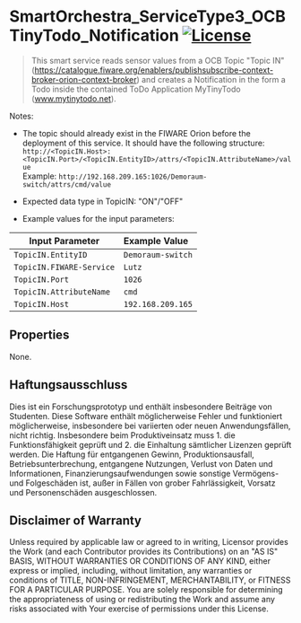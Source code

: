 # SmartOrchestra_ServiceType3_OCBTinyTodo_Notification [![License](https://img.shields.io/badge/License-Apache%202.0-blue.svg)](https://opensource.org/licenses/Apache-2.0)

> This smart service reads sensor values from a OCB Topic "Topic IN"(https://catalogue.fiware.org/enablers/publishsubscribe-context-broker-orion-context-broker) and creates a Notification in the form a Todo inside the contained ToDo Application MyTinyTodo (www.mytinytodo.net). 

Notes:
- The topic should already exist in the FIWARE Orion before the deployment of this service. It should have the following structure:  
`http://<TopicIN.Host>:<TopicIN.Port>/<TopicIN.EntityID>/attrs/<TopicIN.AttributeName>/value`  
Example: `http://192.168.209.165:1026/Demoraum-switch/attrs/cmd/value`

- Expected data type in TopicIN: "ON"/"OFF"   

- Example values for the input parameters:  

| Input Parameter | Example Value |
| --------------- |:--------------|
|`TopicIN.EntityID`| `Demoraum-switch`|
|`TopicIN.FIWARE-Service`| `Lutz`|
|`TopicIN.Port`| `1026`|
|`TopicIN.AttributeName`| `cmd`|
|`TopicIN.Host`| `192.168.209.165`|

## Properties

None.

## Haftungsausschluss

Dies ist ein Forschungsprototyp und enthält insbesondere Beiträge von Studenten.
Diese Software enthält möglicherweise Fehler und funktioniert möglicherweise, insbesondere bei variierten oder neuen Anwendungsfällen, nicht richtig.
Insbesondere beim Produktiveinsatz muss 1. die Funktionsfähigkeit geprüft und 2. die Einhaltung sämtlicher Lizenzen geprüft werden.
Die Haftung für entgangenen Gewinn, Produktionsausfall, Betriebsunterbrechung, entgangene Nutzungen, Verlust von Daten und Informationen, Finanzierungsaufwendungen sowie sonstige Vermögens- und Folgeschäden ist, außer in Fällen von grober Fahrlässigkeit, Vorsatz und Personenschäden ausgeschlossen.

## Disclaimer of Warranty

Unless required by applicable law or agreed to in writing, Licensor provides the Work (and each Contributor
provides its Contributions) on an "AS IS" BASIS, WITHOUT WARRANTIES OR CONDITIONS OF ANY KIND, either express
or implied, including, without limitation, any warranties or conditions of TITLE, NON-INFRINGEMENT,
MERCHANTABILITY, or FITNESS FOR A PARTICULAR PURPOSE. You are solely responsible for determining the
appropriateness of using or redistributing the Work and assume any risks associated with Your exercise of
permissions under this License.
